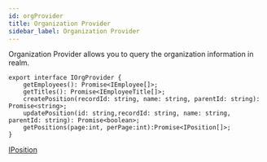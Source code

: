 ```yaml
---
id: orgProvider
title: Organization Provider
sidebar_label: Organization Provider
---
```


Organization Provider allows you to query the organization information in realm.

```tsx
export interface IOrgProvider {
    getEmployees(): Promise<IEmployee[]>;
    getTitles(): Promise<IEmployeeTitle[]>;
    createPosition(recordId: string, name: string, parentId: string): Promise<string>;
    updatePosition(id: string,recordId: string, name: string, parentId: string): Promise<boolean>;
    getPositions(page:int, perPage:int):Promise<IPosition[]>;
}
```

[IPosition](./organizationService/models/IPosition)